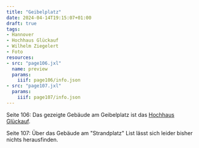 ```yaml
---
title: "Geibelplatz"
date: 2024-04-14T19:15:07+01:00
draft: true
tags:
- Hannover
- Hochhaus Glückauf
- Wilhelm Ziegelert
- Foto
resources:
- src: "page106.jxl"
  name: preview
  params:
    iiif: page106/info.json
- src: "page107.jxl"
  params:
    iiif: page107/info.json
---
```

Seite 106: Das gezeigte Gebäude am Geibelplatz ist das [Hochhaus Glückauf](/tags/Hochhaus-Glückauf).

Seite 107: Über das Gebäude am "Strandplatz" List lässt sich leider bisher nichts herausfinden.
